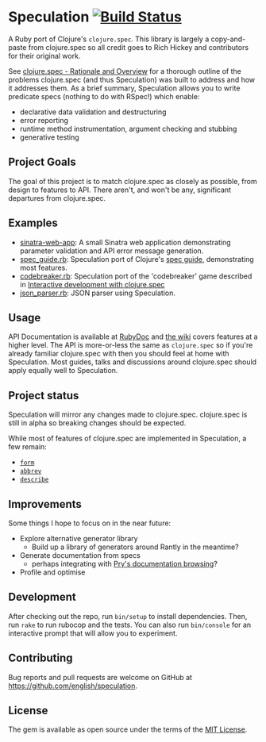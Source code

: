 # Speculation [![Build Status](https://travis-ci.org/english/speculation.svg?branch=master)](https://travis-ci.org/english/speculation)

A Ruby port of Clojure's `clojure.spec`. This library is largely a copy-and-paste from clojure.spec so all credit goes to Rich Hickey and contributors for their original work.

See [clojure.spec - Rationale and Overview](https://clojure.org/about/spec) for a thorough outline of the problems clojure.spec (and thus Speculation) was built to address and how it addresses them. As a brief summary, Speculation allows you to write predicate specs (nothing to do with RSpec!) which enable:

* declarative data validation and destructuring
* error reporting
* runtime method instrumentation, argument checking and stubbing
* generative testing

## Project Goals

The goal of this project is to match clojure.spec as closely as possible, from design to features to API. There aren't, and won't be any, significant departures from clojure.spec.

## Examples

* [sinatra-web-app](examples/sinatra-web-app): A small Sinatra web application demonstrating parameter validation and API error message generation.
* [spec_guide.rb](examples/spec_guide.rb): Speculation port of Clojure's [spec guide](https://clojure.org/guides/spec), demonstrating most features.
* [codebreaker.rb](examples/codebreaker.rb): Speculation port of the 'codebreaker' game described in [Interactive development with clojure.spec](http://blog.cognitect.com/blog/2016/10/5/interactive-development-with-clojurespec)
* [json_parser.rb](examples/json_parser.rb): JSON parser using Speculation.

## Usage

API Documentation is available at [RubyDoc](http://www.rubydoc.info/github/english/speculation) and [the wiki](/wiki) covers features at a higher level. The API is more-or-less the same as `clojure.spec` so if you're already familiar clojure.spec with then you should feel at home with Speculation. Most guides, talks and discussions around clojure.spec should apply equally well to Speculation.

## Project status

Speculation will mirror any changes made to clojure.spec. clojure.spec is still in alpha so breaking changes should be expected.

While most of features of clojure.spec are implemented in Speculation, a few remain:

- [`form`](https://clojuredocs.org/clojure.spec/form)
- [`abbrev`](https://clojuredocs.org/clojure.spec/abbrev)
- [`describe`](https://clojuredocs.org/clojure.spec/describe)

## Improvements

Some things I hope to focus on in the near future:

- Explore alternative generator library
  - Build up a library of generators around Rantly in the meantime?
- Generate documentation from specs
  - perhaps integrating with [Pry's documentation browsing](https://github.com/pry/pry/wiki/Documentation-browsing)?
- Profile and optimise

## Development

After checking out the repo, run `bin/setup` to install dependencies. Then, run `rake` to run rubocop and the tests. You can also run `bin/console` for an interactive prompt that will allow you to experiment.

## Contributing

Bug reports and pull requests are welcome on GitHub at https://github.com/english/speculation.

## License

The gem is available as open source under the terms of the [MIT License](http://opensource.org/licenses/MIT).
